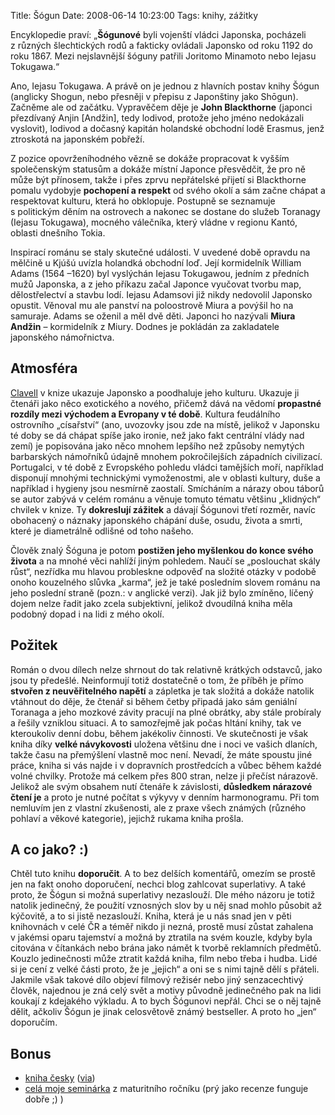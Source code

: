 Title: Šógun
Date: 2008-06-14 10:23:00
Tags: knihy, zážitky

Encyklopedie praví: „**Šógunové** byli vojenští vládci Japonska, pocházeli z různých šlechtických rodů a fakticky ovládali Japonsko od roku 1192 do roku 1867. Mezi nejslavnější šóguny patřili Joritomo Minamoto nebo Iejasu Tokugawa.“

Ano, Iejasu Tokugawa. A právě on je jednou z hlavních postav knihy Šógun (anglicky Shogun, nebo přesněji v přepisu z Japonštiny jako Shōgun). Začněme ale od začátku. Vypravěčem děje je **John Blackthorne** (japonci přezdívaný Anjin [Andžin], tedy lodivod, protože jeho jméno nedokázali vyslovit), lodivod a dočasný kapitán holandské obchodní lodě Erasmus, jenž ztroskotá na japonském pobřeží.

Z pozice opovrženíhodného vězně se dokáže propracovat k vyšším společenským statusům a dokáže místní Japonce přesvědčit, že pro ně může být přínosem, takže i přes zprvu nepřátelské přijetí si Blackthorne pomalu vydobyje **pochopení a respekt** od svého okolí a sám začne chápat a respektovat kulturu, která ho obklopuje. Postupně se seznamuje s politickým děním na ostrovech a nakonec se dostane do služeb Toranagy (Iejasu Tokugawa), mocného válečníka, který vládne v regionu Kantó, oblasti dnešního Tokia.

Inspirací románu se staly skutečné události. V uvedené době opravdu na mělčině u Kjúšú uvízla holandká obchodní loď. Její kormidelník William Adams (1564 –1620) byl vyslýchán Iejasu Tokugawou, jedním z předních mužů Japonska, a z jeho příkazu začal Japonce vyučovat tvorbu map, dělostřelectví a stavbu lodí. Iejasu Adamsovi již nikdy nedovolil Japonsko opustit. Věnoval mu ale panství na poloostrově Miura a povýšil ho na samuraje. Adams se oženil a měl dvě děti. Japonci ho nazývali **Miura Andžin** – kormidelník z Miury. Dodnes je pokládán za zakladatele japonského námořnictva.

## Atmosféra

[Clavell](http://en.wikipedia.org/wiki/James_Clavell) v knize ukazuje Japonsko a poodhaluje jeho kulturu. Ukazuje ji čtenáři jako něco exotického a nového, přičemž dává na vědomí **propastné rozdíly mezi východem a Evropany v té době**. Kultura feudálního ostrovního „císařství“ (ano, uvozovky jsou zde na místě, jelikož v Japonsku té doby se dá chápat spíše jako ironie, než jako fakt centrální vlády nad zemí) je popisována jako něco mnohem lepšího než způsoby nemytých barbarských námořníků údajně mnohem pokročilejších západních civilizací. Portugalci, v té době z Evropského pohledu vládci tamějších moří, například disponují mnohými technickými vymoženostmi, ale v oblasti kultury, duše a například i hygieny jsou nesmírně zaostalí. Smícháním a nárazy obou táborů se autor zabývá v celém románu a věnuje tomuto tématu většinu „klidných“ chvilek v knize. Ty **dokreslují zážitek** a dávají Šógunovi třetí rozměr, navíc obohacený o náznaky japonského chápání duše, osudu, života a smrti, které je diametrálně odlišné od toho našeho.

Člověk znalý Šóguna je potom **postižen jeho myšlenkou do konce svého života** a na mnohé věci nahlíží jiným pohledem. Naučí se „poslouchat skály růst“, nezřídka mu hlavou probleskne odpověď na složité otázky v podobě onoho kouzelného slůvka „karma“, jež je také posledním slovem románu na jeho poslední straně (pozn.: v anglické verzi). Jak již bylo zmíněno, líčený dojem nelze řadit jako zcela subjektivní, jelikož dvoudílná kniha měla podobný dopad i na lidi z mého okolí.

## Požitek

Román o dvou dílech nelze shrnout do tak relativně krátkých odstavců, jako jsou ty předešlé. Neinformují totiž dostatečně o tom, že příběh je přímo **stvořen z neuvěřitelného napětí** a zápletka je tak složitá a dokáže natolik vtáhnout do děje, že čtenář si během četby připadá jako sám geniální Toranaga a jeho mozkové závity pracují na plné obrátky, aby stále probíraly a řešily vzniklou situaci. A to samozřejmě jak počas hltání knihy, tak ve kteroukoliv denní dobu, během jakékoliv činnosti. Ve skutečnosti je však kniha díky **velké návykovosti** uložena většinu dne i noci ve vašich dlaních, takže času na přemýšlení vlastně moc není. Nevadí, že máte spoustu jiné práce, kniha si vás najde i v dopravních prostředcích a vůbec během každé volné chvilky. Protože má celkem přes 800 stran, nelze ji přečíst nárazově. Jelikož ale svým obsahem nutí čtenáře k závislosti, **důsledkem nárazové čtení je** a proto je nutné počítat s výkyvy v denním harmonogramu. Při tom nemluvím jen z vlastní zkušenosti, ale z praxe všech známých (různého pohlaví a věkové kategorie), jejichž rukama kniha prošla.

## A co jako? :)

Chtěl tuto knihu **doporučit**. A to bez delších komentářů, omezím se prostě jen na fakt onoho doporučení, nechci blog zahlcovat superlativy. A také proto, že Šógun si možná superlativy nezaslouží. Dle mého názoru je totiž natolik jedinečný, že použití vznosných slov by u něj snad mohlo působit až kýčovitě, a to si jistě nezaslouží. Kniha, která je u nás snad jen v pěti knihovnách v celé ČR a téměř nikdo ji nezná, prostě musí zůstat zahalena v jakémsi oparu tajemství a možná by ztratila na svém kouzle, kdyby byla citována v čítankách nebo brána jako námět k tvorbě reklamních předmětů. Kouzlo jedinečnosti může ztratit každá kniha, film nebo třeba i hudba. Lidé si je cení z velké části proto, že je „jejich“ a oni se s nimi tajně dělí s přáteli. Jakmile však takové dílo objeví filmový režisér nebo jiný senzacechtivý člověk, najednou je zná celý svět a motivy původně jedinečného pak na lidi koukají z kdejakého výkladu. A to bych Šógunovi nepřál. Chci se o něj tajně dělit, ačkoliv Šógun je jinak celosvětově známý bestseller. A proto ho „jen“ doporučím.

## Bonus

-   [kniha česky](http://cybernspace.euweb.cz/files/books/clavell_james-shogun.zip) ([via](http://cybernspace.euweb.cz/knihovna.html))
-   [celá moje seminárka](|filename|/files/clavell.pdf) z maturitního ročníku (prý jako recenze funguje dobře ;) )